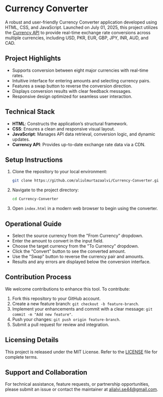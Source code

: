 # Currency Converter

A robust and user-friendly Currency Converter application developed using HTML, CSS, and JavaScript. Launched on July 01, 2025, this project utilizes the [Currency API](https://cdn.jsdelivr.net/npm/@fawazahmed0/currency-api@latest/) to provide real-time exchange rate conversions across multiple currencies, including USD, PKR, EUR, GBP, JPY, INR, AUD, and CAD.

## Project Highlights
- Supports conversion between eight major currencies with real-time rates.
- Intuitive interface for entering amounts and selecting currency pairs.
- Features a swap button to reverse the conversion direction.
- Displays conversion results with clear feedback messages.
- Responsive design optimized for seamless user interaction.

## Technical Stack
- **HTML**: Constructs the application’s structural framework.
- **CSS**: Ensures a clean and responsive visual layout.
- **JavaScript**: Manages API data retrieval, conversion logic, and dynamic updates.
- **Currency API**: Provides up-to-date exchange rate data via a CDN.

## Setup Instructions
1. Clone the repository to your local environment:
   ```bash
   git clone https://github.com/aliulmurtazaalvi/Currency-Converter.git
   ```
2. Navigate to the project directory:
   ```bash
   cd Currency-Converter
   ```
3. Open `index.html` in a modern web browser to begin using the converter.

## Operational Guide
- Select the source currency from the "From Currency" dropdown.
- Enter the amount to convert in the input field.
- Choose the target currency from the "To Currency" dropdown.
- Click the "Convert" button to see the converted amount.
- Use the "Swap" button to reverse the currency pair and amounts.
- Results and any errors are displayed below the conversion interface.

## Contribution Process
We welcome contributions to enhance this tool. To contribute:
1. Fork this repository to your GitHub account.
2. Create a new feature branch: `git checkout -b feature-branch`.
3. Implement your enhancements and commit with a clear message: `git commit -m "Add new feature"`.
4. Push your changes: `git push origin feature-branch`.
5. Submit a pull request for review and integration.

## Licensing Details
This project is released under the MIT License. Refer to the [LICENSE](LICENSE) file for complete terms.

## Support and Collaboration
For technical assistance, feature requests, or partnership opportunities, please submit an issue or contact the maintainer at [alialvi.se44@gmail.com](mailto:alialvi.se44@gmail.com).